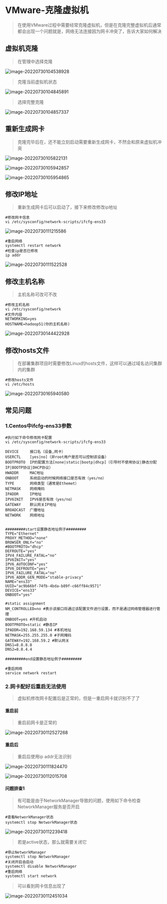 # VMware-克隆虚拟机

> 在使用VMware过程中需要经常克隆虚拟机，但是在克隆完整虚拟机后通常都会出现一个问题就是，网络无法连接因为网卡冲突了，告诉大家如何解决

## 虚拟机克隆

> 在管理中选择克隆

![image-20220730104538928](./images/image-20220730104538928.png)

> 克隆当前虚拟机状态

![image-20220730104845891](./images/image-20220730104845891.png)

> 选择完整克隆

![image-20220730104857337](./images/image-20220730104857337.png)

## 重新生成网卡

>  克隆完毕后在，还不能立刻启动需要重新生成网卡，不然会和原来虚拟机冲突

![image-20220730105822131](./images/image-20220730105822131.png)

![image-20220730105942857](./images/image-20220730105942857.png)

![image-20220730105954865](./images/image-20220730105954865.png)

## 修改IP地址

> 重新生成网卡后可以启动了，接下来修改修改ip地址

~~~shell
#修改网卡信息
vi /etc/sysconfig/network-scripts/ifcfg-ens33
~~~

![image-20220730111215586](./images/image-20220730111215586.png)

~~~shell
#重启网络
systemctl restart network
#检查ip是否已修改
ip addr
~~~

![image-20220730111522528](./images/image-20220730111522528.png)

## 修改主机名称

> 主机名称可改可不改

~~~shell
#修改主机名称
vi /etc/sysconfig/network
#文件内容
NETWORKING=yes
HOSTNAME=hadoop51(你的主机名称)
~~~



![image-20220730144422928](./images/image-20220730144422928.png)

## 修改hosts文件

> 在部署集群项目时需要修改Linux的hosts文件，这样可以通过域名访问集群内的集群

~~~shell
#修改hosts文件
vi /etc/hosts
~~~

![image-20220730165940580](./images/image-20220730165940580.png)

## 常见问题

### 1.Centos中ifcfg-ens33参数

~~~shell
#执行如下命令修改网卡配置
vi /etc/sysconfig/network-scripts/ifcfg-ens33
~~~

~~~shell
DEVICE     接口名（设备,网卡）
USERCTL    [yes|no]（非root用户是否可以控制该设备）
BOOTPROTO  IP的配置方法[none|static|bootp|dhcp]（引导时不使用协议|静态分配IP|BOOTP协议|DHCP协议）
HWADDR     MAC地址   
ONBOOT     系统启动的时候网络接口是否有效（yes/no）   
TYPE       网络类型（通常是Ethemet）   
NETMASK    网络掩码   
IPADDR     IP地址   
IPV6INIT   IPV6是否有效（yes/no）   
GATEWAY    默认网关IP地址
BROADCAST  广播地址
NETWORK    网络地址
 
 
#########start设置静态地址例子#########
TYPE="Ethernet"
PROXY_METHOD="none"
BROWSER_ONLY="no"
#BOOTPROTO="dhcp"
DEFROUTE="yes"
IPV4_FAILURE_FATAL="no"
IPV6INIT="yes"
IPV6_AUTOCONF="yes"
IPV6_DEFROUTE="yes"
IPV6_FAILURE_FATAL="no"
IPV6_ADDR_GEN_MODE="stable-privacy"
NAME="ens33"
UUID="ac9b66bf-74fb-4bda-b89f-c66ff84c9571"
DEVICE="ens33"
ONBOOT="yes"
 
#static assignment
NM_CONTROLLED=no #表示该接口将通过该配置文件进行设置，而不是通过网络管理器进行管理
ONBOOT=yes #开机启动
BOOTPROTO=static #静态IP
IPADDR=192.168.59.134 #本机地址
NETMASK=255.255.255.0 #子网掩码
GATEWAY=192.168.59.2 #默认网关
DNS1=8.8.8.8
DNS2=8.8.4.4
 
#########end设置静态地址例子#########
~~~

~~~shell
#重启网络
service network restart
~~~

### 2.网卡配好后重启无法使用

> 虚拟机修改网卡配置后是正常的，但是一重启网卡就识别不了了

#### 重启前

> 重启前网卡是正常的

![image-20220730112527268](./images/image-20220730112527268.png)

#### 重启后

> 重启后使用ip addr无法识别

![image-20220730111824470](./images/image-20220730111824470.png)

![image-20220730112015708](./images/image-20220730112015708.png)

#### 问题排查1

> 有可能是由于NetworkManager导致的问题，使用如下命令检查NetworkManager服务是否开启

~~~shell
#查看NetworkManager状态
systemctl stop NetworkManager状态
~~~

![image-20220730112239418](./images/image-20220730112239418.png)

> 若是active状态，那么就需要关闭它

~~~shell
#停止NetworkManager
systemctl stop NetworkManager
#关闭开启自启动
systemctl disable NetworkManager
#重启网络
systemctl start network
~~~

> 可以看到网卡信息出现了

![image-20220730112451034](./images/image-20220730112451034.png)